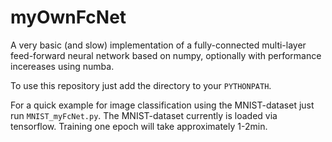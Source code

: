 # myOwnFcNet

A very basic (and slow) implementation of a fully-connected multi-layer feed-forward neural network based on numpy, optionally with performance incereases using numba.

To use this repository just add the directory to your `PYTHONPATH`. 

For a quick example for image classification using the MNIST-dataset just run `MNIST_myFcNet.py`. The MNIST-dataset currently is loaded via tensorflow. Training one epoch will take approximately 1-2min.

